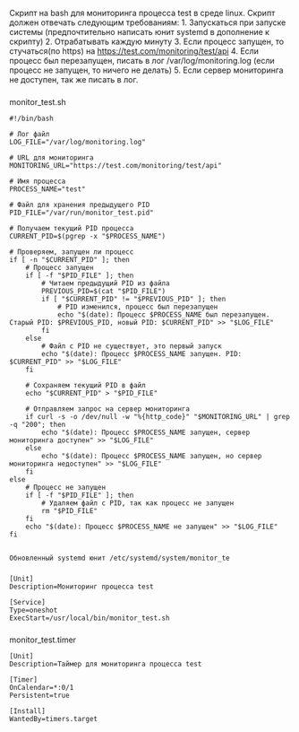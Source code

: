  Cкрипт на bash для мониторинга процесса test в среде linux. Скрипт должен отвечать следующим требованиям:
    1. Запускаться при запуске системы (предпочтительно написать юнит systemd в дополнение к скрипту)
    2.  Отрабатывать каждую минуту
    3.  Если процесс запущен, то стучаться(по https) на https://test.com/monitoring/test/api
    4.  Если процесс был перезапущен, писать в лог /var/log/monitoring.log (если процесс не запущен, то ничего не делать) 
    5.  Если сервер мониторинга не доступен, так же писать в лог.

###

monitor_test.sh
```
#!/bin/bash

# Лог файл
LOG_FILE="/var/log/monitoring.log"

# URL для мониторинга
MONITORING_URL="https://test.com/monitoring/test/api"

# Имя процесса
PROCESS_NAME="test"

# Файл для хранения предыдущего PID
PID_FILE="/var/run/monitor_test.pid"

# Получаем текущий PID процесса
CURRENT_PID=$(pgrep -x "$PROCESS_NAME")

# Проверяем, запущен ли процесс
if [ -n "$CURRENT_PID" ]; then
    # Процесс запущен
    if [ -f "$PID_FILE" ]; then
        # Читаем предыдущий PID из файла
        PREVIOUS_PID=$(cat "$PID_FILE")
        if [ "$CURRENT_PID" != "$PREVIOUS_PID" ]; then
            # PID изменился, процесс был перезапущен
            echo "$(date): Процесс $PROCESS_NAME был перезапущен. Старый PID: $PREVIOUS_PID, новый PID: $CURRENT_PID" >> "$LOG_FILE"
        fi
    else
        # Файл с PID не существует, это первый запуск
        echo "$(date): Процесс $PROCESS_NAME запущен. PID: $CURRENT_PID" >> "$LOG_FILE"
    fi

    # Сохраняем текущий PID в файл
    echo "$CURRENT_PID" > "$PID_FILE"

    # Отправляем запрос на сервер мониторинга
    if curl -s -o /dev/null -w "%{http_code}" "$MONITORING_URL" | grep -q "200"; then
        echo "$(date): Процесс $PROCESS_NAME запущен, сервер мониторинга доступен" >> "$LOG_FILE"
    else
        echo "$(date): Процесс $PROCESS_NAME запущен, но сервер мониторинга недоступен" >> "$LOG_FILE"
    fi
else
    # Процесс не запущен
    if [ -f "$PID_FILE" ]; then
        # Удаляем файл с PID, так как процесс не запущен
        rm "$PID_FILE"
    fi
    echo "$(date): Процесс $PROCESS_NAME не запущен" >> "$LOG_FILE"
fi


Обновленный systemd юнит /etc/systemd/system/monitor_te
```

###

```
[Unit]
Description=Мониторинг процесса test

[Service]
Type=oneshot
ExecStart=/usr/local/bin/monitor_test.sh
```
###

monitor_test.timer

```
[Unit]
Description=Таймер для мониторинга процесса test

[Timer]
OnCalendar=*:0/1
Persistent=true

[Install]
WantedBy=timers.target
```
